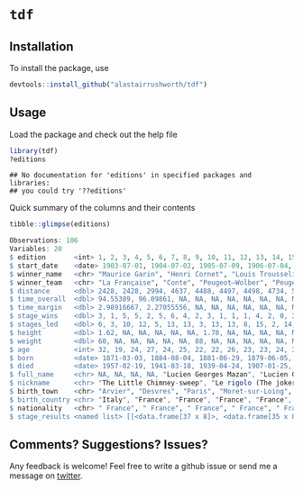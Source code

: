 
# `tdf`

## Installation

To install the package, use

``` r
devtools::install_github("alastairrushworth/tdf")
```

## Usage

Load the package and check out the help file

``` r
library(tdf)
?editions
```

    ## No documentation for 'editions' in specified packages and libraries:
    ## you could try '??editions'

Quick summary of the columns and their contents

``` r
tibble::glimpse(editions)

Observations: 106
Variables: 20
$ edition       <int> 1, 2, 3, 4, 5, 6, 7, 8, 9, 10, 11, 12, 13, 14, 15, 16, 17, 18, 19, 20,…
$ start_date    <date> 1903-07-01, 1904-07-02, 1905-07-09, 1906-07-04, 1907-07-08, 1908-07-1…
$ winner_name   <chr> "Maurice Garin", "Henri Cornet", "Louis Trousselier", "René Pottier", …
$ winner_team   <chr> "La Française", "Conte", "Peugeot–Wolber", "Peugeot–Wolber", "Peugeot–…
$ distance      <dbl> 2428, 2428, 2994, 4637, 4488, 4497, 4498, 4734, 5343, 5289, 5287, 5380…
$ time_overall  <dbl> 94.55389, 96.09861, NA, NA, NA, NA, NA, NA, NA, NA, 197.90000, 200.480…
$ time_margin   <dbl> 2.98916667, 2.27055556, NA, NA, NA, NA, NA, NA, NA, NA, 0.13555556, 0.…
$ stage_wins    <dbl> 3, 1, 5, 5, 2, 5, 6, 4, 2, 3, 1, 1, 1, 4, 2, 0, 3, 4, 4, 2, 3, 5, 1, 2…
$ stages_led    <dbl> 6, 3, 10, 12, 5, 13, 13, 3, 13, 13, 8, 15, 2, 14, 14, 3, 6, 15, 13, 8,…
$ height        <dbl> 1.62, NA, NA, NA, NA, NA, 1.78, NA, NA, NA, NA, NA, NA, NA, NA, NA, NA…
$ weight        <dbl> 60, NA, NA, NA, NA, NA, 88, NA, NA, NA, NA, NA, NA, NA, NA, NA, NA, NA…
$ age           <int> 32, 19, 24, 27, 24, 25, 22, 22, 26, 23, 23, 24, 33, 30, 33, 36, 34, 29…
$ born          <date> 1871-03-03, 1884-08-04, 1881-06-29, 1879-06-05, 1882-10-18, 1882-10-1…
$ died          <date> 1957-02-19, 1941-03-18, 1939-04-24, 1907-01-25, 1917-12-20, 1917-12-2…
$ full_name     <chr> NA, NA, NA, NA, "Lucien Georges Mazan", "Lucien Georges Mazan", NA, NA…
$ nickname      <chr> "The Little Chimney-sweep", "Le rigolo (The joker)", "Levaloy / Trou-t…
$ birth_town    <chr> "Arvier", "Desvres", "Paris", "Moret-sur-Loing", "Plessé", "Plessé", "…
$ birth_country <chr> "Italy", "France", "France", "France", "France", "France", "France", "…
$ nationality   <chr> " France", " France", " France", " France", " France", " France", " Lu…
$ stage_results <named list> [[<data.frame[37 x 8]>, <data.frame[35 x 8]>, <data.frame[27 x …
```

## Comments? Suggestions? Issues?

Any feedback is welcome\! Feel free to write a github issue or send me a
message on [twitter](https://twitter.com/rushworth_a).
